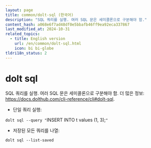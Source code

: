 ```yaml
---
layout: page
title: common/dolt-sql (한국어)
description: "SQL 쿼리를 실행. 여러 SQL 문은 세미콜론으로 구분해야 함."
content_hash: a068e6f7ad48df0e5bbafb46ff9ea92eca337867
last_modified_at: 2024-10-31
related_topics:
  - title: English version
    url: /en/common/dolt-sql.html
    icon: bi bi-globe
tldri18n_status: 2
---
```

# dolt sql

SQL 쿼리를 실행. 여러 SQL 문은 세미콜론으로 구분해야 함.
더 많은 정보: <https://docs.dolthub.com/cli-reference/cli#dolt-sql>.

- 단일 쿼리 실행:

`dolt sql --query "`<span class="tldr-var badge badge-pill bg-dark-lm bg-white-dm text-white-lm text-dark-dm font-weight-bold">INSERT INTO t values (1, 3);</span>`"`

- 저장된 모든 쿼리를 나열:

`dolt sql --list-saved`
